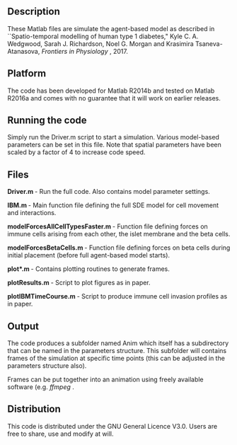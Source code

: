 ## Description

These Matlab files are simulate the agent-based model as described in
``Spatio-temporal modelling of human type 1 diabetes," Kyle C. A.
Wedgwood, Sarah J. Richardson, Noel G. Morgan and Krasimira
Tsaneva-Atanasova, <i> Frontiers in Physiology </i>, 2017.

## Platform
The code has been developed for Matlab R2014b and tested on Matlab
R2016a and comes with no guarantee that it will work on earlier
releases.

## Running the code
Simply run the Driver.m script to start a simulation. Various
model-based parameters can be set in this file. Note that spatial
parameters have been scaled by a factor of 4 to increase code speed.

## Files
<b> Driver.m </b> - Run the full code. Also contains model parameter settings.

<b> IBM.m </b>    - Main function file defining the full SDE model for cell
movement and interactions.

<b> modelForcesAllCellTypesFaster.m </b> - Function file defining forces on
immune cells arising from each other, the islet membrane and the beta
cells.

<b> modelForcesBetaCells.m </b> - Function file defining forces on beta cells
during initial placement (before full agent-based model starts).

<b> plot*.m </b> - Contains plotting routines to generate frames.

<b> plotResults.m </b> - Script to plot figures as in paper.

<b> plotIBMTimeCourse.m </b> - Script to produce immune cell invasion profiles as in
paper.

## Output
The code produces a subfolder named Anim which itself has a subdirectory
that can be named in the parameters structure. This subfolder will
contains frames of the simulation at specific time points (this can be
adjusted in the parameters structure also).

Frames can be put together into an animation using freely available
software (e.g. <i> ffmpeg </i>.

## Distribution
This code is distributed under the GNU General Licence V3.0. Users are
free to share, use and modify at will.

